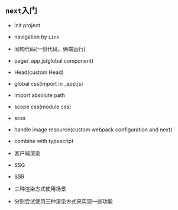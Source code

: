## `next`入门
* init project
* navigation by `Link`
* 同构代码(一份代码，俩端运行)
* page/_app.js(global component)
* Head(custom Head)
* global css(import in _app.js)
* import absolute path
* scope css(module css)
* scss
* handle image resource(custom webpack configuration and next)
* combine with typescript

* 客户端渲染
* SSG
* SSR

* 三种渲染方式使用场景
* 分别尝试使用三种渲染方式来实现一些功能
